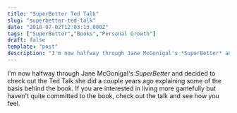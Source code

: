 ```yaml
---
title: "SuperBetter Ted Talk"
slug: "superbetter-ted-talk"
date: "2018-07-02T12:03:13.000Z"
tags: ["SuperBetter","Books","Personal Growth"]
draft: false
template: "post"
description: "I'm now halfway through Jane McGonigal's *SuperBetter* and decided to check out the Ted Talk she did a couple years ago explaining some of the basis behind the book. If you are interested in living..."
---
```


I'm now halfway through Jane McGonigal's *SuperBetter* and decided to check out the Ted Talk she did a couple years ago explaining some of the basis behind the book. If you are interested in living more gamefully but haven't quite committed to the book, check out the talk and see how you feel.
